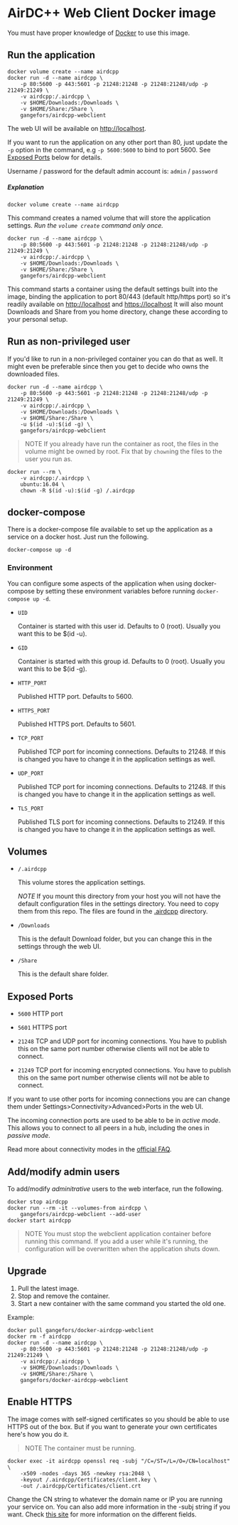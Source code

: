 AirDC++ Web Client Docker image
===============================

You must have proper knowledge of [Docker] to use this image.


Run the application
-------------------

    docker volume create --name airdcpp
    docker run -d --name airdcpp \
        -p 80:5600 -p 443:5601 -p 21248:21248 -p 21248:21248/udp -p 21249:21249 \
        -v airdcpp:/.airdcpp \
        -v $HOME/Downloads:/Downloads \
        -v $HOME/Share:/Share \
        gangefors/airdcpp-webclient

The web UI will be available on [http://localhost].

If you want to run the application on any other port than 80, just update
the `-p` option in the command, e.g `-p 5600:5600` to bind to port 5600.
See [Exposed Ports] below for details.

Username / password for the default admin account is: `admin` / `password`

##### Explanation

    docker volume create --name airdcpp

This command creates a named volume that will store the application settings.
_Run the `volume create` command only once._

    docker run -d --name airdcpp \
        -p 80:5600 -p 443:5601 -p 21248:21248 -p 21248:21248/udp -p 21249:21249 \
        -v airdcpp:/.airdcpp \ 
        -v $HOME/Downloads:/Downloads \
        -v $HOME/Share:/Share \
        gangefors/airdcpp-webclient

This command starts a container using the default settings built into the
image, binding the application to port 80/443 (default http/https port) so
it's readily available on [http://localhost] and [https://localhost]
It will also mount Downloads and Share from you home directory, change these
according to your personal setup.


Run as non-privileged user
--------------------------

If you'd like to run in a non-privileged container you can do that as well.
It might even be preferable since then you get to decide who owns the
downloaded files.

    docker run -d --name airdcpp \
        -p 80:5600 -p 443:5601 -p 21248:21248 -p 21248:21248/udp -p 21249:21249 \
        -v airdcpp:/.airdcpp \
        -v $HOME/Downloads:/Downloads \
        -v $HOME/Share:/Share \
        -u $(id -u):$(id -g) \
        gangefors/airdcpp-webclient

> NOTE
If you already have run the container as root, the files in the volume might
be owned by root. Fix that by `chown`ing the files to the user you run as.

    docker run --rm \
        -v airdcpp:/.airdcpp \
        ubuntu:16.04 \
        chown -R $(id -u):$(id -g) /.airdcpp


docker-compose
--------------

There is a docker-compose file available to set up the application as a
service on a docker host. Just run the following.

    docker-compose up -d

### Environment

You can configure some aspects of the application when using docker-compose
by setting these environment variables before running `docker-compose up -d`.

- `UID`

  Container is started with this user id. Defaults to 0 (root).
  Usually you want this to be $(id -u).

- `GID`

  Container is started with this group id. Defaults to 0 (root).
  Usually you want this to be $(id -g).

- `HTTP_PORT`

  Published HTTP port. Defaults to 5600.

- `HTTPS_PORT`

  Published HTTPS port. Defaults to 5601.

- `TCP_PORT`

  Published TCP port for incoming connections. Defaults to 21248. If this is
  changed you have to change it in the application settings as well.

- `UDP_PORT`

  Published TCP port for incoming connections. Defaults to 21248. If this is
  changed you have to change it in the application settings as well.

- `TLS_PORT`

  Published TLS port for incoming connections. Defaults to 21249. If this is
  changed you have to change it in the application settings as well.


Volumes
-------

- `/.airdcpp`

  This volume stores the application settings.

  *NOTE*
  If you mount this directory from your host you will not have the default
  configuration files in the settings directory. You need to copy them from
  this repo. The files are found in the [.airdcpp] directory.

- `/Downloads`

  This is the default Download folder, but you can change this in the
  settings through the web UI.

- `/Share`

  This is the default share folder.


Exposed Ports
-------------

- `5600` HTTP port

- `5601` HTTPS port

- `21248` TCP and UDP port for incoming connections. You have to publish this
  on the same port number otherwise clients will not be able to connect.

- `21249` TCP port for incoming encrypted connections. You have to publish this
  on the same port number otherwise clients will not be able to connect.

If you want to use other ports for incoming connections you are can change
them under Settings>Connectivity>Advanced>Ports in the web UI.

The incoming connection ports are used to be able to be in *active mode*. This
allows you to connect to all peers in a hub, including the ones in *passive mode*.

Read more about connectivity modes in the [official FAQ][conn_faq].


Add/modify admin users
----------------------

To add/modify _adminitrative_ users to the web interface, run the following.

    docker stop airdcpp
    docker run --rm -it --volumes-from airdcpp \
        gangefors/airdcpp-webclient --add-user
    docker start airdcpp

> NOTE
You must stop the webclient application container before running this
command. If you add a user while it's running, the configuration will be
overwritten when the application shuts down.


Upgrade
-------

1. Pull the latest image.
2. Stop and remove the container.
3. Start a new container with the same command you started the old one.

Example:

    docker pull gangefors/docker-airdcpp-webclient
    docker rm -f airdcpp
    docker run -d --name airdcpp \
        -p 80:5600 -p 443:5601 -p 21248:21248 -p 21248:21248/udp -p 21249:21249 \
        -v airdcpp:/.airdcpp \
        -v $HOME/Downloads:/Downloads \
        -v $HOME/Share:/Share \
        gangefors/docker-airdcpp-webclient


Enable HTTPS
------------

The image comes with self-signed certificates so you should be able to use
HTTPS out of the box. But if you want to generate your own certificates here's
how you do it.

> NOTE The container must be running.

    docker exec -it airdcpp openssl req -subj "/C=/ST=/L=/O=/CN=localhost" \
        -x509 -nodes -days 365 -newkey rsa:2048 \
        -keyout /.airdcpp/Certificates/client.key \
        -out /.airdcpp/Certificates/client.crt

Change the CN string to whatever the domain name or IP you are running your
service on. You can also add more information in the -subj string if you want.
Check [this site][certs] for more information on the different fields.


[docker]: https://docs.docker.com/learn/
[Exposed Ports]: #exposed-ports
[http://localhost]: http://localhost
[https://localhost]: https://localhost
[.airdcpp]: .airdcpp
[conn_faq]: http://dcplusplus.sourceforge.net/webhelp/faq_connection.html
[certs]: http://www.shellhacks.com/en/HowTo-Create-CSR-using-OpenSSL-Without-Prompt-Non-Interactive
